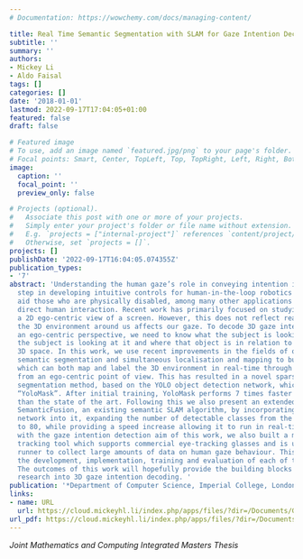 ```yaml
---
# Documentation: https://wowchemy.com/docs/managing-content/

title: Real Time Semantic Segmentation with SLAM for Gaze Intention Decoding
subtitle: ''
summary: ''
authors:
- Mickey Li
- Aldo Faisal
tags: []
categories: []
date: '2018-01-01'
lastmod: 2022-09-17T17:04:05+01:00
featured: false
draft: false

# Featured image
# To use, add an image named `featured.jpg/png` to your page's folder.
# Focal points: Smart, Center, TopLeft, Top, TopRight, Left, Right, BottomLeft, Bottom, BottomRight.
image:
  caption: ''
  focal_point: ''
  preview_only: false

# Projects (optional).
#   Associate this post with one or more of your projects.
#   Simply enter your project's folder or file name without extension.
#   E.g. `projects = ["internal-project"]` references `content/project/deep-learning/index.md`.
#   Otherwise, set `projects = []`.
projects: []
publishDate: '2022-09-17T16:04:05.074355Z'
publication_types:
- '7'
abstract: 'Understanding the human gaze’s role in conveying intention is an important
  step in developing intuitive controls for human-in-the-loop robotics which could
  aid those who are physically disabled, among many other applications which involve
  direct human interaction. Recent work has primarily focused on studying gaze using
  a 2D ego-centric view of a screen. However, this does not reflect reality, where
  the 3D environment around us affects our gaze. To decode 3D gaze intention from
  an ego-centric perspective, we need to know what the subject is looking at, how
  the subject is looking at it and where that object is in relation to the user in
  3D space. In this work, we use recent improvements in the fields of object detection,
  semantic segmentation and simultaneous localisation and mapping to build a system
  which can both map and label the 3D environment in real-time through RGB-D data
  from an ego-centric point of view. This has resulted in a novel sparse semantic/instance
  segmentation method, based on the YOLO object detection network, which we have titled
  “YoloMask”. After initial training, YoloMask performs 7 times faster at inference
  than the state of the art. Following this we also present an extended version of
  SemanticFusion, an existing semantic SLAM algorithm, by incorporating our YoloMask
  network into it, expanding the number of detectable classes from the original 17
  to 80, while providing a speed increase allowing it to run in real-time. In line
  with the gaze intention detection aim of this work, we also built a modular gaze
  tracking tool which supports commercial eye-tracking glasses and is used as an experiment
  runner to collect large amounts of data on human gaze behaviour. This report documents
  the development, implementation, training and evaluation of each of these systems.
  The outcomes of this work will hopefully provide the building blocks for further
  research into 3D gaze intention decoding. '
publication: '*Department of Computer Science, Imperial College, London*'
links:
- name: URL
  url: https://cloud.mickeyhl.li/index.php/apps/files/?dir=/Documents/GG41%20JMC%20Imperial/Projects/MEng_Final_Project&openfile=10238
url_pdf: https://cloud.mickeyhl.li/index.php/apps/files/?dir=/Documents/GG41%20JMC%20Imperial/Projects/MEng_Final_Project&openfile=10238
---
```


*Joint Mathematics and Computing Integrated Masters Thesis*